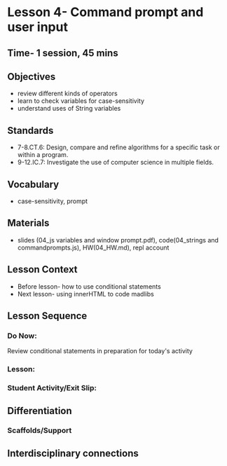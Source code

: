# Lesson 4- Command prompt and user input
## Time- 1 session, 45 mins 

## Objectives
* review different kinds of operators
* learn to check variables for case-sensitivity
* understand uses of String variables

## Standards
* 7-8.CT.6: Design, compare and refine algorithms for a specific task or within a program.
* 9-12.IC.7: Investigate the use of computer science in multiple fields.

## Vocabulary
  * case-sensitivity, prompt
  
## Materials
  * slides (04_js variables and window prompt.pdf), code(04_strings and commandprompts.js), HW(04_HW.md), repl account

## Lesson Context
* Before lesson- how to use conditional statements
* Next lesson- using innerHTML to code madlibs

## Lesson Sequence
### Do Now: 
Review conditional statements in preparation for today's activity
### Lesson:

### Student Activity/Exit Slip:


## Differentiation
### Scaffolds/Support


## Interdisciplinary connections

